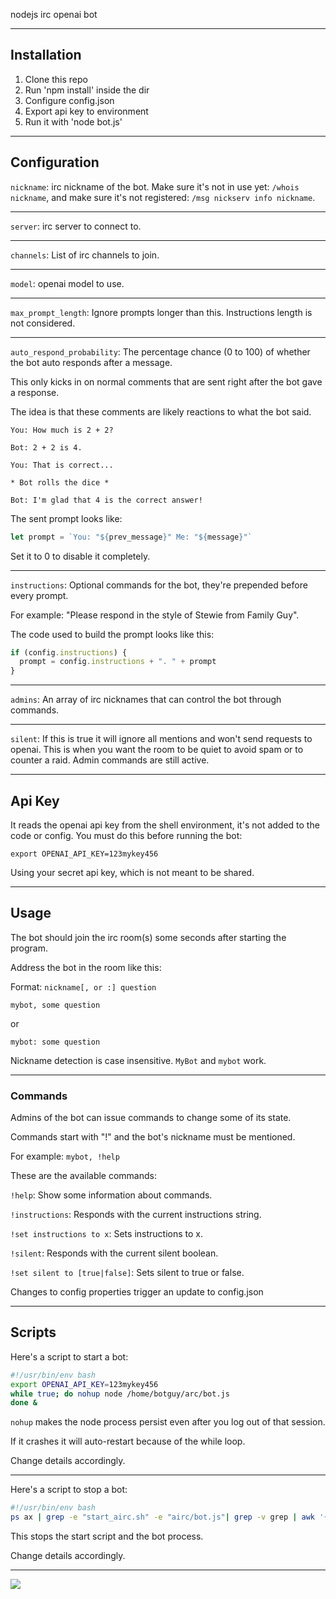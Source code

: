 nodejs irc openai bot

---

## Installation

1) Clone this repo
1) Run 'npm install' inside the dir
1) Configure config.json
1) Export api key to environment
1) Run it with 'node bot.js'

---

## Configuration

`nickname`: irc nickname of the bot. 
Make sure it's not in use yet: `/whois nickname`,
and make sure it's not registered: `/msg nickserv info nickname`.

---

`server`: irc server to connect to.

---

`channels`: List of irc channels to join.

---

`model`: openai model to use.

---

`max_prompt_length`: Ignore prompts longer than this. Instructions length is not considered.

---

`auto_respond_probability`: The percentage chance (0 to 100) of whether the bot auto responds after a message.

This only kicks in on normal comments that are sent right after the bot gave a response.

The idea is that these comments are likely reactions to what the bot said.

```
You: How much is 2 + 2?

Bot: 2 + 2 is 4.

You: That is correct...

* Bot rolls the dice *

Bot: I'm glad that 4 is the correct answer! 
```

The sent prompt looks like:

```js
let prompt = `You: "${prev_message}" Me: "${message}"`
```

Set it to 0 to disable it completely.

---

`instructions`: Optional commands for the bot, they're prepended before every prompt.

For example: "Please respond in the style of Stewie from Family Guy".

The code used to build the prompt looks like this:

```js
if (config.instructions) {
  prompt = config.instructions + ". " + prompt
}
```

---

`admins`: An array of irc nicknames that can control the bot through commands.

---

`silent`: If this is true it will ignore all mentions and won't send requests to openai. 
This is when you want the room to be quiet to avoid spam or to counter a raid. 
Admin commands are still active.

---

## Api Key

It reads the openai api key from the shell environment, it's not added to the code or config. You must do this before running the bot:

`export OPENAI_API_KEY=123mykey456`

Using your secret api key, which is not meant to be shared.

---

## Usage

The bot should join the irc room(s) some seconds after starting the program.

Address the bot in the room like this:

Format: `nickname[, or :] question`

`mybot, some question`

or 

`mybot: some question`

Nickname detection is case insensitive. `MyBot` and `mybot` work.

---

### Commands

Admins of the bot can issue commands to change some of its state.

Commands start with "!" and the bot's nickname must be mentioned.

For example: `mybot, !help`

These are the available commands:

`!help`: Show some information about commands.

`!instructions`: Responds with the current instructions string.

`!set instructions to x`: Sets instructions to x.

`!silent`: Responds with the current silent boolean.

`!set silent to [true|false]`: Sets silent to true or false.

Changes to config properties trigger an update to config.json

---

## Scripts

Here's a script to start a bot:

```bash
#!/usr/bin/env bash
export OPENAI_API_KEY=123mykey456
while true; do nohup node /home/botguy/arc/bot.js
done &
```

`nohup` makes the node process persist even after you log out of that session.

If it crashes it will auto-restart because of the while loop.

Change details accordingly.

---

Here's a script to stop a bot:

```bash
#!/usr/bin/env bash
ps ax | grep -e "start_airc.sh" -e "airc/bot.js"| grep -v grep | awk '{print $1}' | xargs kill
```

This stops the start script and the bot process.

Change details accordingly.

---

![](https://i.imgur.com/H9yo8Jt.jpg)